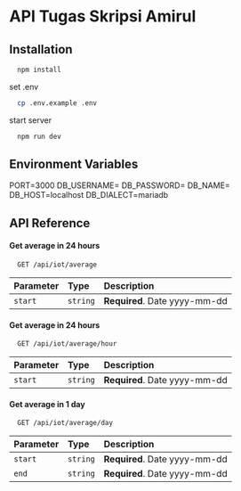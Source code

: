 
# API Tugas Skripsi Amirul 

## Installation

```bash
  npm install
```
set .env
```bash
  cp .env.example .env
```
start server
```bash
  npm run dev
```
## Environment Variables
PORT=3000
DB_USERNAME=
DB_PASSWORD=
DB_NAME=
DB_HOST=localhost
DB_DIALECT=mariadb


## API Reference

#### Get average in 24 hours

```http
  GET /api/iot/average
```

| Parameter | Type     | Description                       |
| :-------- | :------- | :-------------------------------- |
| `start`      | `string` | **Required**. Date yyyy-mm-dd |


#### Get average in 24 hours

```http
  GET /api/iot/average/hour
```

| Parameter | Type     | Description                       |
| :-------- | :------- | :-------------------------------- |
| `start`      | `string` | **Required**. Date yyyy-mm-dd |


#### Get average in 1 day

```http
  GET /api/iot/average/day
```

| Parameter | Type     | Description                       |
| :-------- | :------- | :-------------------------------- |
| `start`      | `string` | **Required**. Date yyyy-mm-dd |
| `end`      | `string` | **Required**. Date yyyy-mm-dd |
